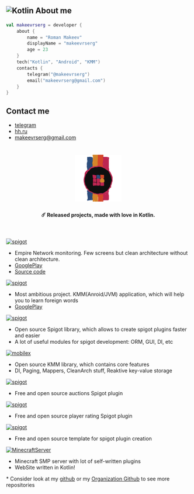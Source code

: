 

## <img alt="Kotlin" src="https://img.shields.io/badge/Kotlin-orange?logo=kotlin&logoColor=white&style=flat-square" width="40px"/> About me
```kotlin
val makeevrserg = developer {
    about {
        name = "Roman Makeev"
        displayName = "makeevrserg"
        age = 23
    }
    tech("Kotlin", "Android", "KMM")
    contacts {
        telegram("@makeevrserg")
        email("makeevrserg@gmail.com")
    }
}
```
## Contact me
- [telegram](https://t.me/makeevrserg)
- [hh.ru](https://rostov.hh.ru/resume/83e5c0b7ff09db142a0039ed1f6a4469306442)
- [makeevrserg@gmail.com](makeevrserg@gmail.com)




<h1 align="center">
  <img src="https://raw.githubusercontent.com/makeevrserg/makeevrserg/main/astra.png" alt="logo" width="128">
</h1>
<h4 align="center">☄️ Released projects, made with love in Kotlin.</h4>
</br>

<p>
    <a href="https://play.google.com/store/apps/details?id=com.makeevrserg.empireprojekt.mobile">
        <img alt="spigot" src="https://img.shields.io/badge/GooglePlay-EmpireProjektMobile-1B76CA"/>
    </a>
</p>

* Empire Network monitoring. Few screens but clean architecture without clean architecture.
* [GooglePlay](https://play.google.com/store/apps/details?id=com.makeevrserg.empireprojekt.mobile)
* [Source code](https://github.com/makeevrserg/EmpireProjekt-Mobile)

<p>
    <a href="https://play.google.com/store/apps/details?id=com.makeevrserg.astralearner">
        <img alt="spigot" src="https://img.shields.io/badge/GooglePlay-AstraLearner-1B76CA"/>
    </a>
</p>

* Most ambitious project. KMM(Anroid/JVM) application, which will help you to learn foreign words
* [GooglePlay](https://play.google.com/store/apps/details?id=com.makeevrserg.astralearner)

</p>
<p>
    <a href="https://github.com/Astra-Interactive/AstraLibs">
        <img alt="spigot" src="https://img.shields.io/badge/github-AstraLibs-1B76CA"/>
    </a>    
</p>

* Open source Spigot library, which allows to create spigot plugins faster and easier
* A lot of useful modules for spigot development: ORM, GUI, DI, etc

<p>
    <a href="https://github.com/makeevrserg/MobileX">
        <img alt="mobilex" src="https://img.shields.io/badge/github-MobileX-1B76CA"/>
    </a>    
</p>

* Open source KMM library, which contains core features
* DI, Paging, Mappers, CleanArch stuff, Reaktive key-value storage

<p>
    <a href="https://github.com/Astra-Interactive/AstraAuctions">
        <img alt="spigot" src="https://img.shields.io/badge/github-AstraMarket-1B76CA"/>
    </a>
</p>

* Free and open source auctions Spigot plugin 

<p>
    <a href="https://github.com/Astra-Interactive/AstraRating">
        <img alt="spigot" src="https://img.shields.io/badge/github-SimpleRating-1B76CA"/>
    </a>
</p>

* Free and open source player rating Spigot plugin

<p>
    <a href="https://github.com/Astra-Interactive/AstraAuctions">
        <img alt="spigot" src="https://img.shields.io/badge/github-AstraTemplate-1B76CA"/>
    </a>
</p>

* Free and open source template for spigot plugin creation

<p>
    <a href="https://EmpireProjekt.ru">
        <img alt="MinecraftServer" src="https://img.shields.io/badge/minecraft-EmpireProjekt-1B76CA"/>
    </a>
</p>

* Minecraft SMP server with lot of self-written plugins
* WebSite written in Kotlin!

\* Consider look at my [github](https://github.com/makeevrserg?tab=repositories) or my [Organization Github](https://github.com/Astra-Interactive) to see more repositories
